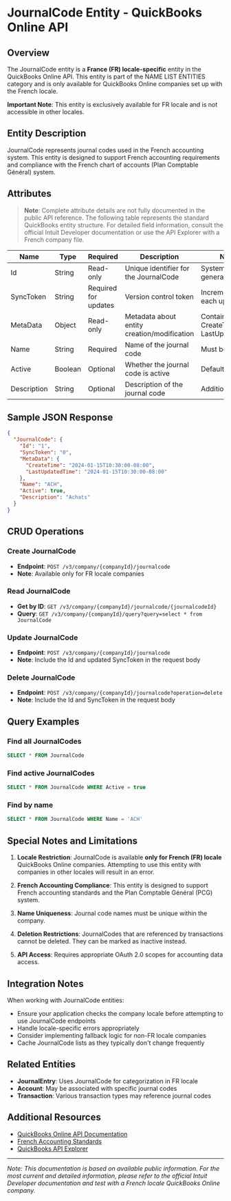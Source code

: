# JournalCode Entity - QuickBooks Online API

## Overview

The JournalCode entity is a **France (FR) locale-specific** entity in the QuickBooks Online API. This entity is part of the NAME LIST ENTITIES category and is only available for QuickBooks Online companies set up with the French locale.

**Important Note**: This entity is exclusively available for FR locale and is not accessible in other locales.

## Entity Description

JournalCode represents journal codes used in the French accounting system. This entity is designed to support French accounting requirements and compliance with the French chart of accounts (Plan Comptable Général) system.

## Attributes

> **Note**: Complete attribute details are not fully documented in the public API reference. The following table represents the standard QuickBooks entity structure. For detailed field information, consult the official Intuit Developer documentation or use the API Explorer with a French company file.

| Name | Type | Required | Description | Notes |
|------|------|----------|-------------|-------|
| Id | String | Read-only | Unique identifier for the JournalCode | System-generated |
| SyncToken | String | Required for updates | Version control token | Increments with each update |
| MetaData | Object | Read-only | Metadata about entity creation/modification | Contains CreateTime and LastUpdatedTime |
| Name | String | Required | Name of the journal code | Must be unique |
| Active | Boolean | Optional | Whether the journal code is active | Defaults to true |
| Description | String | Optional | Description of the journal code | Additional details |

## Sample JSON Response

```json
{
  "JournalCode": {
    "Id": "1",
    "SyncToken": "0",
    "MetaData": {
      "CreateTime": "2024-01-15T10:30:00-08:00",
      "LastUpdatedTime": "2024-01-15T10:30:00-08:00"
    },
    "Name": "ACH",
    "Active": true,
    "Description": "Achats"
  }
}
```

## CRUD Operations

### Create JournalCode
- **Endpoint**: `POST /v3/company/{companyId}/journalcode`
- **Note**: Available only for FR locale companies

### Read JournalCode
- **Get by ID**: `GET /v3/company/{companyId}/journalcode/{journalcodeId}`
- **Query**: `GET /v3/company/{companyId}/query?query=select * from JournalCode`

### Update JournalCode
- **Endpoint**: `POST /v3/company/{companyId}/journalcode`
- **Note**: Include the Id and updated SyncToken in the request body

### Delete JournalCode
- **Endpoint**: `POST /v3/company/{companyId}/journalcode?operation=delete`
- **Note**: Include the Id and SyncToken in the request body

## Query Examples

### Find all JournalCodes
```sql
SELECT * FROM JournalCode
```

### Find active JournalCodes
```sql
SELECT * FROM JournalCode WHERE Active = true
```

### Find by name
```sql
SELECT * FROM JournalCode WHERE Name = 'ACH'
```

## Special Notes and Limitations

1. **Locale Restriction**: JournalCode is available **only for French (FR) locale** QuickBooks Online companies. Attempting to use this entity with companies in other locales will result in an error.

2. **French Accounting Compliance**: This entity is designed to support French accounting standards and the Plan Comptable Général (PCG) system.

3. **Name Uniqueness**: Journal code names must be unique within the company.

4. **Deletion Restrictions**: JournalCodes that are referenced by transactions cannot be deleted. They can be marked as inactive instead.

5. **API Access**: Requires appropriate OAuth 2.0 scopes for accounting data access.

## Integration Notes

When working with JournalCode entities:

- Ensure your application checks the company locale before attempting to use JournalCode endpoints
- Handle locale-specific errors appropriately
- Consider implementing fallback logic for non-FR locale companies
- Cache JournalCode lists as they typically don't change frequently

## Related Entities

- **JournalEntry**: Uses JournalCode for categorization in FR locale
- **Account**: May be associated with specific journal codes
- **Transaction**: Various transaction types may reference journal codes

## Additional Resources

- [QuickBooks Online API Documentation](https://developer.intuit.com/app/developer/qbo/docs/api/accounting/all-entities/journalcode)
- [French Accounting Standards](https://www.anc.gouv.fr/)
- [QuickBooks API Explorer](https://developer.intuit.com/app/developer/qbo/docs/develop/explore-the-quickbooks-online-api/api-explorer)

---

*Note: This documentation is based on available public information. For the most current and detailed information, please refer to the official Intuit Developer documentation and test with a French locale QuickBooks Online company.*